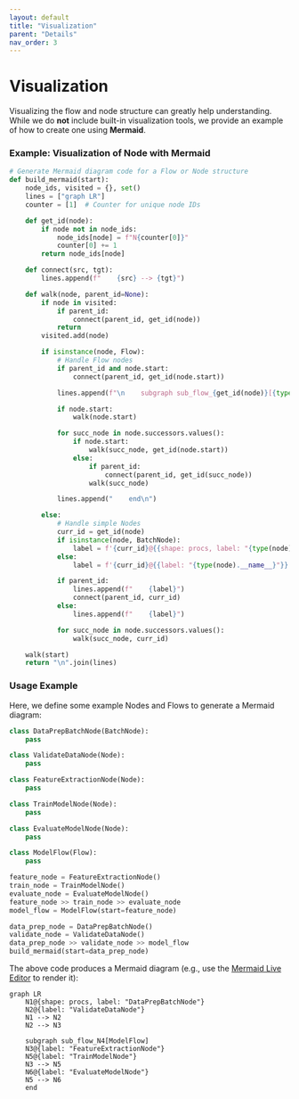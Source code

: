 ```yaml
---
layout: default
title: "Visualization"
parent: "Details"
nav_order: 3
---
```


# Visualization

Visualizing the flow and node structure can greatly help understanding. While we do **not** include built-in visualization tools, we provide an example of how to create one using **Mermaid**.

### Example: Visualization of Node with Mermaid

```python
# Generate Mermaid diagram code for a Flow or Node structure
def build_mermaid(start):
    node_ids, visited = {}, set()
    lines = ["graph LR"]
    counter = [1]  # Counter for unique node IDs

    def get_id(node):
        if node not in node_ids:
            node_ids[node] = f"N{counter[0]}"
            counter[0] += 1
        return node_ids[node]

    def connect(src, tgt):
        lines.append(f"    {src} --> {tgt}")

    def walk(node, parent_id=None):
        if node in visited:
            if parent_id:
                connect(parent_id, get_id(node))
            return
        visited.add(node)

        if isinstance(node, Flow):
            # Handle Flow nodes
            if parent_id and node.start:
                connect(parent_id, get_id(node.start))

            lines.append(f"\n    subgraph sub_flow_{get_id(node)}[{type(node).__name__}]")

            if node.start:
                walk(node.start)

            for succ_node in node.successors.values():
                if node.start:
                    walk(succ_node, get_id(node.start))
                else:
                    if parent_id:
                        connect(parent_id, get_id(succ_node))
                    walk(succ_node)

            lines.append("    end\n")

        else:
            # Handle simple Nodes
            curr_id = get_id(node)
            if isinstance(node, BatchNode):
                label = f'{curr_id}@{{shape: procs, label: "{type(node).__name__}"}}'
            else:
                label = f'{curr_id}@{{label: "{type(node).__name__}"}}'

            if parent_id:
                lines.append(f"    {label}")
                connect(parent_id, curr_id)
            else:
                lines.append(f"    {label}")

            for succ_node in node.successors.values():
                walk(succ_node, curr_id)

    walk(start)
    return "\n".join(lines)
```

### Usage Example

Here, we define some example Nodes and Flows to generate a Mermaid diagram:

```python
class DataPrepBatchNode(BatchNode):
    pass

class ValidateDataNode(Node):
    pass

class FeatureExtractionNode(Node):
    pass

class TrainModelNode(Node):
    pass

class EvaluateModelNode(Node):
    pass

class ModelFlow(Flow):
    pass

feature_node = FeatureExtractionNode()
train_node = TrainModelNode()
evaluate_node = EvaluateModelNode()
feature_node >> train_node >> evaluate_node
model_flow = ModelFlow(start=feature_node)

data_prep_node = DataPrepBatchNode()
validate_node = ValidateDataNode()
data_prep_node >> validate_node >> model_flow
build_mermaid(start=data_prep_node)
```

The above code produces a Mermaid diagram (e.g., use the [Mermaid Live Editor](https://mermaid.live/) to render it):

```mermaid
graph LR
    N1@{shape: procs, label: "DataPrepBatchNode"}
    N2@{label: "ValidateDataNode"}
    N1 --> N2
    N2 --> N3

    subgraph sub_flow_N4[ModelFlow]
    N3@{label: "FeatureExtractionNode"}
    N5@{label: "TrainModelNode"}
    N3 --> N5
    N6@{label: "EvaluateModelNode"}
    N5 --> N6
    end
```
